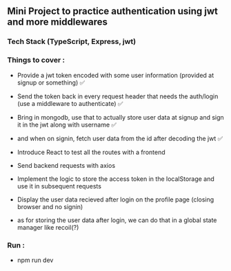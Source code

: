 ## Mini Project to practice authentication using jwt and more middlewares

### Tech Stack (TypeScript, Express, jwt)


### Things to cover :
- Provide a jwt token encoded with some user information (provided at signup or something) ✅
- Send the token back in every request header that needs the auth/login (use a middleware to authenticate) ✅

- Bring in mongodb, use that to actually store user data at signup and sign it in the jwt along with username ✅
- and when on signin, fetch user data from the id after decoding the jwt ✅

- Introduce React to test all the routes with a frontend
- Send backend requests with axios
- Implement the logic to store the access token in the localStorage and use it in subsequent requests
- Display the user data recieved after login on the profile page (closing browser and no signin)

- as for storing the user data after login, we can do that in a global state manager like recoil(?)



### Run :
- npm run dev
